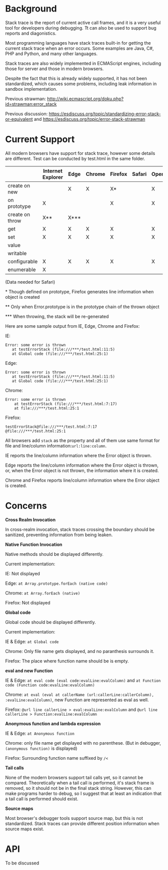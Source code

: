 # Background

Stack trace is the report of current active call frames, and it is a 
very useful tool for developers during debugging. Tt can also be used
to support bug reports and diagonistics.

Most programming languages have stack traces built-in for getting the
current stack trace when an error occurs. Some examples are Java, C#,
PHP and Python, and many other languages.

Stack traces are also widely implemented in ECMAScript engines,
including those for server and those in modern browsers.

Despite the fact that this is already widely supported, it has not
been standardized, which causes some problems, including leak
information in sandbox implementation. 

Previous strawman: http://wiki.ecmascript.org/doku.php?id=strawman:error_stack

Previous discussion: https://esdiscuss.org/topic/standardizing-error-stack-or-equivalent and https://esdiscuss.org/topic/error-stack-strawman

# Current Support

All modern browsers have support for stack trace, however some details are different. Test can be conducted by test.html in the same folder.

|                 | Internet Explorer | Edge | Chrome | Firefox | Safari | Opera |
|-----------------|-------------------|------|--------|---------|--------|-------|
| create on new   |                   | X    | X      | X*      |        | X     |
| on prototype    | X                 |      |        | X       |        | X     |
| create on throw | X**               | X*** |        |         |        |       |
| get             | X                 | X    | X      | X       |        | X     |
| set             | X                 | X    | X      | X       |        | X     |
| value           |                   |      |        |         |        |       |
| writable        |                   |      |        |         |        |       |
| configurable    | X                 | X    | X      | X       |        | X     |
| enumerable      | X                 |      |        |         |        |       |

(Data needed for Safari)

\* Though defined on prototype, Firefox generates line information when object is created

** Only when Error.prototype is in the prototype chain of the thrown object

*** When throwing, the stack will be re-generated


Here are some sample output from IE, Edge, Chrome and Firefox:

IE:
```
Error: some error is thrown
   at testErrorStack (file:///***/test.html:11:5)
   at Global code (file:///***/test.html:25:1)
```

Edge:
```
Error: some error is thrown
   at testErrorStack (file:///***/test.html:11:5)
   at Global code (file:///***/test.html:25:1)
```

Chrome:
```
Error: some error is thrown
    at testErrorStack (file:///***/test.html:7:17)
    at file:///***/test.html:25:1
```

Firefox:
```
testErrorStack@file:///***/test.html:7:17
@file:///***/test.html:25:1
```

All browsers add `stack` as the property and all of them use
same format for file and line/column information:`url:line:column`.

IE reports the line/column information where the Error object is thrown.

Edge reports the line/column information where the Error object is
thrown, or, when the Error object is not thrown, the information where
it is created.

Chrome and Firefox reports line/column information where the Error object
is created.

# Concerns

**Cross Realm Invocation**

In cross-realm invocation, stack traces crossing the boundary should be
sanitized, preventing information from being leaken.

**Native Function Invocation**

Native methods should be displayed differently.

Current implementation:

IE: Not displayed

Edge: `at Array.prototype.forEach (native code)`

Chrome: `at Array.forEach (native)`

Firefox: Not displayed

**Global code**

Global code should be displayed differently.

Current implementation:

IE & Edge: `at Global code`

Chrome: Only file name gets displayed, and no paranthesis surrounds it.

Firefox: The place where function name should be is empty.

**eval and new Function**

IE & Edge: `at eval code (eval code:evalLine:evalColumn)` and `at Function code (Function code:evalLine:evalColumn)`

Chrome: `at eval (eval at callerName (url:callerLine:callerColumn), :evalLine:evalColumn)`, new Function are represented as eval as well.

Firefox: `@url line callerLine > eval:evalLine:evalColumn` and `@url line callerLine > Function:evalLine:evalColumn`

**Anonymous function and lambda expression**

IE & Edge: `at Anonymous function`

Chrome: only file name get displayed with no parenthese. (But in debugger, `(anonymous function)` is displayed)

Firefox: Surrounding function name suffixed by `/<`

**Tail calls**

None of the modern browsers support tail calls yet, so it cannot be compared.
Theoretically when a tail call is performed, it's stack frame is removed,
so it should not be in the final stack string. However, this can make programs
harder to debug, so I suggest that at least an indication that a tail call is
performed should exist.

**Source maps**

Most browser's debugger tools support source map, but this is not standardized. Stack traces can provide
different position information when source maps exist.

# API

To be discussed


